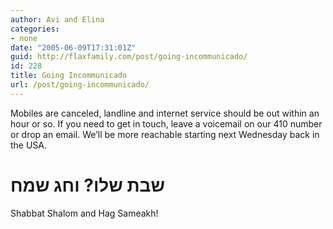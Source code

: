 ```yaml
---
author: Avi and Elina
categories:
- none
date: "2005-06-09T17:31:01Z"
guid: http://flaxfamily.com/post/going-incommunicado/
id: 228
title: Going Incommunicado
url: /post/going-incommunicado/
---
```

Mobiles are canceled, landline and internet service should be out within an hour or so. If you need to get in touch, leave a voicemail on our 410 number or drop an email. We&#8217;ll be more reachable starting next Wednesday back in the USA.

# שבת שלו? וחג שמח

Shabbat Shalom and Hag Sameakh!